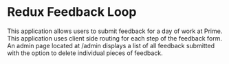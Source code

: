 # Redux Feedback Loop
 

 This application allows users to submit feedback for a day of work at Prime. This application uses client side routing for each step of the feedback form. An admin page located at /admin displays a list of all feedback submitted with the option to delete individual pieces of feedback.
